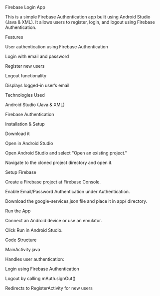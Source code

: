 Firebase Login App

This is a simple Firebase Authentication app built using Android Studio (Java & XML). It allows users to register, login, and logout using Firebase Authentication.

Features

User authentication using Firebase Authentication

Login with email and password

Register new users

Logout functionality

Displays logged-in user’s email

Technologies Used

Android Studio (Java & XML)

Firebase Authentication

Installation & Setup

Download it

Open in Android Studio

Open Android Studio and select "Open an existing project."

Navigate to the cloned project directory and open it.

Setup Firebase

Create a Firebase project at Firebase Console.

Enable Email/Password Authentication under Authentication.

Download the google-services.json file and place it in app/ directory.

Run the App

Connect an Android device or use an emulator.

Click Run in Android Studio.

Code Structure

MainActivity.java

Handles user authentication:

Login using Firebase Authentication

Logout by calling mAuth.signOut()

Redirects to RegisterActivity for new users

